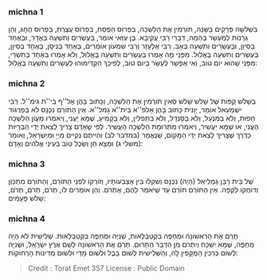 
### michna 1
בִּשְׁלשָׁה פְּרָקִים בַּשָּׁנָה, תּוֹרְמִין אֶת הַלִּשְׁכָּה, בִּפְרוֹס הַפֶּסַח, בִּפְרוֹס עֲצֶרֶת, בִּפְרוֹס הֶחָג, וְהֵן גְּרָנוֹת לְמַעְשַׂר בְּהֵמָה, דִּבְרֵי רַבִּי עֲקִיבָא. בֶּן עַזַּאי אוֹמֵר, בְּעֶשְׂרִים וְתִשְׁעָה בַּאֲדָר, וּבְאֶחָד בְּסִיוָן, וּבְעֶשְׂרִים וְתִשְׁעָה בְּאָב. רַבִּי אֶלְעָזָר וְרַבִּי שִׁמְעוֹן אוֹמְרִים, בְּאֶחָד בְּנִיסָן, בְּאֶחָד בְּסִיוָן, בְּעֶשְׂרִים וְתִשְׁעָה בֶּאֱלוּל. מִפְּנֵי מָה אָמְרוּ בְּעֶשְׂרִים וְתִשְׁעָה בֶּאֱלוּל, וְלֹא אָמְרוּ בְּאֶחָד בְּתִשְׁרֵי, מִפְּנֵי שֶׁהוּא יוֹם טוֹב, וְאִי אֶפְשָׁר לְעַשֵּׂר בְּיוֹם טוֹב, לְפִיכָךְ הִקְדִּימוּהוּ לְעֶשְׂרִים וְתִשְׁעָה בֶּאֱלוּל:

### michna 2
בְּשָׁלשׁ קֻפּוֹת שֶׁל שָׁלשׁ שָׁלשׁ סְאִין תּוֹרְמִין אֶת הַלִּשְׁכָּה, וְכָתוּב בָּהֶן אָל''ף בֵי''ת גִימ''ל. רַבִּי יִשְׁמָעֵאל אוֹמֵר, יְוָנִית כָּתוּב בָּהֶן אָלפ''א בֵית''א גָמל''א. אֵין הַתּוֹרֵם נִכְנָס לֹא בְּפַרְגּוֹד חָפוּת, וְלֹא בְּמִנְעָל, וְלֹא בְּסַנְדָּל, וְלֹא בִּתְפִלִּין, וְלֹא בְּקָמִיעַ, שֶׁמָּא יַעֲנִי, וְיֹאמְרוּ מֵעֲוֹן הַלִּשְׁכָּה הֶעֱנִי, אוֹ שֶׁמָּא יַעֲשִׁיר, וְיֹאמְרוּ מִתְּרוּמַת הַלִּשְׁכָּה הֶעֱשִׁיר. לְפִי שֶׁאָדָם צָרִיךְ לָצֵאת יְדֵי הַבְּרִיּוֹת כְּדֶרֶךְ שֶׁצָּרִיךְ לָצֵאת יְדֵי הַמָּקוֹם, שְׁנֶּאֱמַר (במדבר לב) וִהְיִיתֶם נְקִיִים מֵיְיָ וּמִיִּשְׂרָאֵל, וְאוֹמֵר (משלי ג) וּמְצָא חֵן וְשֵׂכֶל טוֹב בְּעֵינֵי אֱלֹהִים וְאָדָם:

### michna 3
שֶׁל בֵּית רַבָּן גַּמְלִיאֵל (הָיָה) נִכְנָס וְשִׁקְלוֹ בֵּין אֶצְבְּעוֹתָיו, וְזוֹרְקוֹ לִפְנֵי הַתּוֹרֵם, וְהַתּוֹרֵם מִתְכַּוֵּן וְדוֹחֲקוֹ לַקֻּפָּה. אֵין הַתּוֹרֵם תּוֹרֵם עַד שֶׁיֹּאמַר לָהֶם, אֶתְרֹם. וְהֵן אוֹמְרִים לוֹ, תְּרֹם, תְּרֹם, תְּרֹם, שָׁלשׁ פְּעָמִים:

### michna 4
תָּרַם אֶת הָרִאשׁוֹנָה וּמְחַפֶּה בִּקְטַבְלָאוֹת, שְׁנִיָּה וּמְחַפֶּה בִּקְטַבְלָאוֹת. שְׁלִישִׁית לֹא הָיָה מְחַפֶּה, שֶׁמָּא יִשְׁכַּח וְיִתְרֹם מִן הַדָּבָר הַתָּרוּם. תָּרַם אֶת הָרִאשׁוֹנָה לְשֵׁם אֶרֶץ יִשְׂרָאֵל, וּשְׁנִיָּה לְשׁוּם כְּרַכִין הַמֻּקָּפִין לָהּ, וְהַשְּׁלִישִׁית לְשׁוּם בָּבֶל וּלְשׁוּם מָדַי וּלְשׁוּם מְדִינוֹת הָרְחוֹקוֹת:

>Credit : Torat Emet 357
>License : Public Domain 